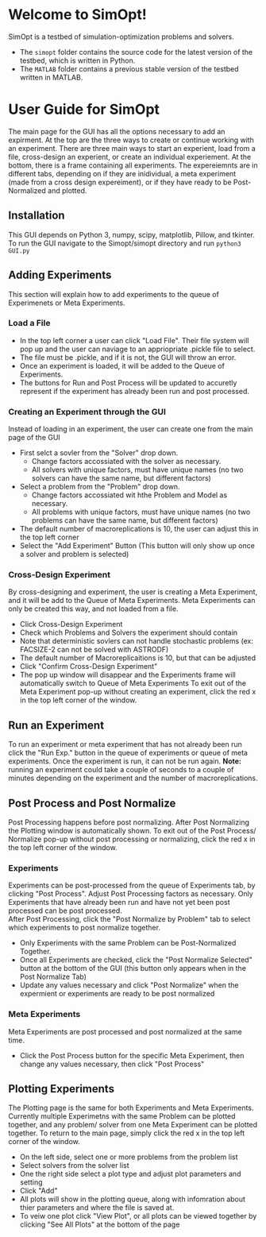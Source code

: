 # Welcome to SimOpt! 

SimOpt is a testbed of simulation-optimization problems and solvers.
* The `simopt` folder contains the source code for the latest version of the testbed, which is written in Python.
* The `MATLAB` folder contains a previous stable version of the testbed written in MATLAB.

# User Guide for SimOpt
The main page for the GUI has all the options necessary to add an expirment. At the top are the three ways to create or continue working with an experiment.
There are three main ways to start an experient, load from a file, cross-design an experient, or create an individual experiement. 
At the bottom, there is a frame containing all experiments. The expereiemnts are in different tabs, depending on if they are inidividual, a meta experiment (made from a cross design expereiment), or if they have ready to be Post- Normalized and plotted. 

## Installation
This GUI depends on Python 3, numpy, scipy, matplotlib, Pillow, and tkinter. <br>
To run the GUI navigate to the Simopt/simopt directory and run ``` python3 GUI.py ```

## Adding Experiments
This section will explain how to add experiments to the queue of Experimenets or Meta Experiments.
### Load a File
* In the top left corner a user can click "Load File". Their file system will pop up and the user can naviage to an appriopriate .pickle file to select.
* The file must be .pickle, and if it is not, the GUI will throw an error.
* Once an experiment is loaded, it will be added to the Queue of Experiments. 
* The buttons for Run and Post Process will be updated to accuretly represent if the experiment has already been run and post processed.

### Creating an Experiment through the GUI
Instead of loading in an experiment, the user can create one from the main page of the GUI
* First selct a sovler from the "Solver" drop down.
  * Change factors accossiated with the solver as necessary.
  * All solvers with unique factors, must have unique names (no two solvers can have the same name, but different factors)
* Select a problem from the "Problem" drop down.
  * Change factors accossiated wit hthe Problem and Model as necessary. 
  * All problems with unique factors, must have unique names (no two problems can have the same name, but different factors)
* The default number of macroreplications is 10, the user can adjust this in the top left corner
* Select the "Add Experiment" Button (This button will only show up once a solver and problem is selected)

### Cross-Design Experiment
By cross-designing and experiment, the user is creating a Meta Experiment, and it will be add to the Queue of Meta Experiments. Meta Experiments can only be created this way, and not loaded from a file. 
* Click Cross-Design Experiment
* Check which Problems and Solvers the experiment should contain
* Note that deterministic sovlers can not handle stochastic problems (ex: FACSIZE-2 can not be solved with ASTRODF)
* The default number of Macroreplicaitions is 10, but that can be adjusted
* Click "Confirm Cross-Design Experiment" 
* The pop up window will disappear and the Experiments frame will automatically switch to Queue of Meta Experiments
To exit out of the Meta Experiment pop-up without creating an experiment, click the red x in the top left corner of the window.

## Run an Experiment
To run an experiment or meta experiment that has not already been run click the "Run Exp." button in the queue of experiments or queue of meta experiments. Once the experiment is run, it can not be run again. **Note:** running an experiment could take a couple of seconds to a couple of minutes depending on the experiment and the number of macroreplications.

## Post Process and Post Normalize
Post Processing happens before post normalizing. After Post Normalizing the Plotting window is automatically shown.
To exit out of the Post Process/ Normalize pop-up without post processing or normalizing, click the red x in the top left corner of the window.
### Experiments
Experiments can be post-processed from the queue of Experiments tab, by clicking "Post Process". Adjust Post Processing factors as necessary. Only Experiments that have already been run and have not yet been post processed can be post processed. <br> 
After Post Processing, click the "Post Normalize by Problem" tab to select which experiments to post normalize together.
* Only Experiments with the same Problem can be Post-Normalized Together.
* Once all Experiments are checked, click the "Post Normalize Selected" button at the bottom of the GUI (this button only appears when in the Post Normalize Tab)
* Update any values necessary and click "Post Normalize" when the expermient or experiments are ready to be post normalized
### Meta Experiments
Meta Experiments are post processed and post normalized at the same time.
* Click the Post Process button for the specific Meta Experiment, then change any values necessary, then click "Post Process"

## Plotting Experiments
The Plotting page is the same for both Experiments and Meta Experiments. Currently multiple Experimetns with the same Problem can be plotted together, and any problem/ solver from one Meta Experiment can be plotted together. To return to the main page, simply click the red x in the top left corner of the window.
* On the left side, select one or more problems from the problem list 
* Select solvers from the solver list
* One the right side select a plot type and adjust plot parameters and setting 
* Click "Add"
* All plots will show in the plotting queue, along with infomration about thier parameters and where the file is saved at. 
* To veiw one plot click "View Plot", or all plots can be viewed together by clicking "See All Plots" at the bottom of the page

